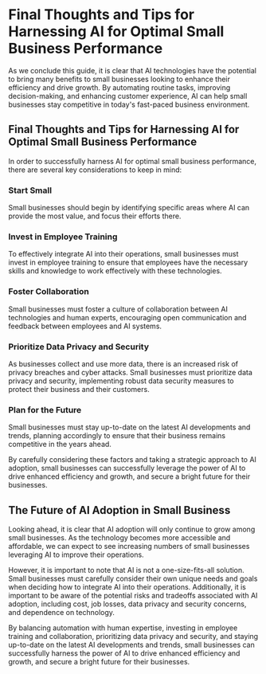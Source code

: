 Final Thoughts and Tips for Harnessing AI for Optimal Small Business Performance
=======================================================================================================

As we conclude this guide, it is clear that AI technologies have the potential to bring many benefits to small businesses looking to enhance their efficiency and drive growth. By automating routine tasks, improving decision-making, and enhancing customer experience, AI can help small businesses stay competitive in today's fast-paced business environment.

Final Thoughts and Tips for Harnessing AI for Optimal Small Business Performance
--------------------------------------------------------------------------------

In order to successfully harness AI for optimal small business performance, there are several key considerations to keep in mind:

### Start Small

Small businesses should begin by identifying specific areas where AI can provide the most value, and focus their efforts there.

### Invest in Employee Training

To effectively integrate AI into their operations, small businesses must invest in employee training to ensure that employees have the necessary skills and knowledge to work effectively with these technologies.

### Foster Collaboration

Small businesses must foster a culture of collaboration between AI technologies and human experts, encouraging open communication and feedback between employees and AI systems.

### Prioritize Data Privacy and Security

As businesses collect and use more data, there is an increased risk of privacy breaches and cyber attacks. Small businesses must prioritize data privacy and security, implementing robust data security measures to protect their business and their customers.

### Plan for the Future

Small businesses must stay up-to-date on the latest AI developments and trends, planning accordingly to ensure that their business remains competitive in the years ahead.

By carefully considering these factors and taking a strategic approach to AI adoption, small businesses can successfully leverage the power of AI to drive enhanced efficiency and growth, and secure a bright future for their businesses.

The Future of AI Adoption in Small Business
-------------------------------------------

Looking ahead, it is clear that AI adoption will only continue to grow among small businesses. As the technology becomes more accessible and affordable, we can expect to see increasing numbers of small businesses leveraging AI to improve their operations.

However, it is important to note that AI is not a one-size-fits-all solution. Small businesses must carefully consider their own unique needs and goals when deciding how to integrate AI into their operations. Additionally, it is important to be aware of the potential risks and tradeoffs associated with AI adoption, including cost, job losses, data privacy and security concerns, and dependence on technology.

By balancing automation with human expertise, investing in employee training and collaboration, prioritizing data privacy and security, and staying up-to-date on the latest AI developments and trends, small businesses can successfully harness the power of AI to drive enhanced efficiency and growth, and secure a bright future for their businesses.
